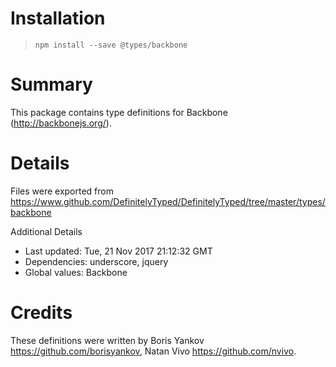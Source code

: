 # Installation
> `npm install --save @types/backbone`

# Summary
This package contains type definitions for Backbone (http://backbonejs.org/).

# Details
Files were exported from https://www.github.com/DefinitelyTyped/DefinitelyTyped/tree/master/types/backbone

Additional Details
 * Last updated: Tue, 21 Nov 2017 21:12:32 GMT
 * Dependencies: underscore, jquery
 * Global values: Backbone

# Credits
These definitions were written by Boris Yankov <https://github.com/borisyankov>, Natan Vivo <https://github.com/nvivo>.
